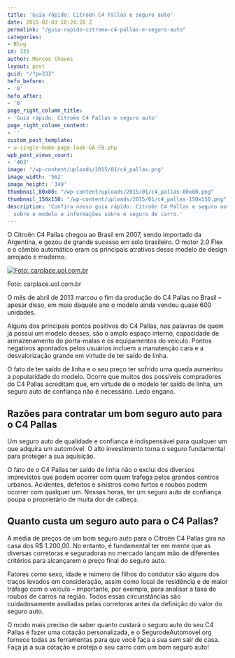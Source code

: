 ```yaml
---
title: 'Guia rápido: Citroën C4 Pallas e seguro auto'
date: 2015-02-03 10:24:26 Z
permalink: "/guia-rapido-citroen-c4-pallas-e-seguro-auto"
categories:
- Blog
id: 333
author: Marcos Chaves
layout: post
guid: "/?p=333"
hefo_before:
- '0'
hefo_after:
- '0'
page_right_column_title:
- 'Guia rápido: Citroën C4 Pallas e seguro auto'
page_right_column_content:
- ''
custom_post_template:
- u-single-home-page-look-GA-FB.php
wpb_post_views_count:
- '463'
image: "/wp-content/uploads/2015/01/c4_pallas.png"
image_width: '562'
image_height: '349'
thumbnail_80x80: "/wp-content/uploads/2015/01/c4_pallas-80x80.png"
thumbnail_150x150: "/wp-content/uploads/2015/01/c4_pallas-150x150.png"
description: 'Confira nosso guia rápido: Citroën C4 Pallas e seguro auto, detalhes
  sobre o modelo e informações sobre o seguro de carro.'
---
```


O Citroën C4 Pallas chegou ao Brasil em 2007, sendo importado da Argentina, e gozou de grande sucesso em solo brasileiro. O motor 2.0 Flex e o câmbio automático eram os principais atrativos desse modelo de design arrojado e moderno.

<div id="attachment_334" class="wp-caption aligncenter">
  <a href="/wp-content/uploads/2015/01/c4_pallas.png"><img class="img-adjustment size-full wp-image-334" src="/wp-content/uploads/2015/01/c4_pallas.png" alt="Foto: carplace.uol.com.br" width="562" height="349" srcset="/wp-content/uploads/2015/01/c4_pallas.png 562w, /wp-content/uploads/2015/01/c4_pallas-250x155.png 250w, /wp-content/uploads/2015/01/c4_pallas-120x75.png 120w" sizes="(max-width: 562px) 100vw, 562px" /></a>
  
  <p class="wp-caption-text">
    Foto: carplace.uol.com.br
  </p>
</div>

O mês de abril de 2013 marcou o fim da produção do C4 Pallas no Brasil – apesar disso, em maio daquele ano o modelo ainda vendeu quase 600 unidades.

Alguns dos principais pontos positivos do C4 Pallas, nas palavras de quem já possui um modelo desses, são o amplo espaço interno, capacidade de armazenamento do porta-malas e os equipamentos do veículo. Pontos negativos apontados pelos usuários incluem a manutenção cara e a desvalorização grande em virtude de ter saído de linha.

O fato de ter saído de linha e o seu preço ter sofrido uma queda aumentou a popularidade do modelo. Ocorre que muitos dos possíveis compradores do C4 Pallas acreditam que, em virtude de o modelo ter saído de linha, um seguro auto de confiança não é necessário. Ledo engano.

## Razões para contratar um bom seguro auto para o C4 Pallas

Um seguro auto de qualidade e confiança é indispensável para qualquer um que adquira um automóvel. O alto investimento torna o seguro fundamental para proteger a sua aquisição.

O fato de o C4 Pallas ter saído de linha não o exclui dos diversos imprevistos que podem ocorrer com quem trafega pelos grandes centros urbanos. Acidentes, defeitos e sinistros como furtos e roubos podem ocorrer com qualquer um. Nessas horas, ter um seguro auto de confiança poupa o proprietário de muita dor de cabeça.

## Quanto custa um seguro auto para o C4 Pallas?

A média de preços de um bom seguro auto para o Citroën C4 Pallas gira na casa dos R$ 1.200,00. No entanto, é fundamental ter em mente que as diversas corretoras e seguradoras no mercado lançam mão de diferentes critérios para alcançarem o preço final do seguro auto.

Fatores como sexo, idade e número de filhos do condutor são alguns dos traços levados em consideração, assim como local de residência e de maior tráfego com o veículo – importante, por exemplo, para analisar a taxa de roubos de carros na região. Todos essas circunstâncias são cuidadosamente avaliadas pelas corretoras antes da definição do valor do seguro auto.

O modo mais preciso de saber quanto custará o seguro auto do seu C4 Pallas é fazer uma cotação personalizada, e o SegurodeAutomovel.org fornece todas as ferramentas para que você faça a sua sem sair de casa. Faça já a sua cotação e proteja o seu carro com um bom seguro auto!